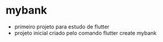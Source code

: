 # mybank

- primeiro projeto para estudo de flutter
- projeto inicial criado pelo comando flutter create mybank
